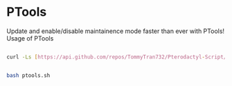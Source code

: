 # PTools

Update and enable/disable maintainence mode faster than ever with PTools!
<br>
Usage of PTools

```bash

curl -Ls [https://api.github.com/repos/TommyTran732/Pterodactyl-Script/releases/latest](https://raw.githubusercontent.com/givinghawk/PTools/main/ptools.sh) | grep -wo "https.*ptools.sh" | wget -qi -
```

```bash

bash ptools.sh
```
